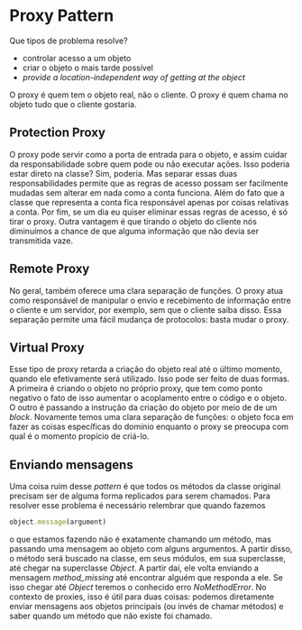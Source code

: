 # Proxy Pattern

Que tipos de problema resolve?
- controlar acesso a um objeto
- criar o objeto o mais tarde possível
- *provide a location-independent way of getting at the object*

O proxy é quem tem o objeto real, não o cliente. O proxy é quem chama no objeto tudo que o cliente gostaria.

## Protection Proxy

O proxy pode servir como a porta de entrada para o objeto, e assim cuidar da responsabilidade sobre quem pode ou não executar ações.
Isso poderia estar direto na classe? Sim, poderia. Mas separar essas duas responsabilidades permite que as regras de acesso possam ser facilmente mudadas sem alterar em nada como a conta funciona. Além do fato que a classe que representa a conta fica responsável apenas por coisas relativas a conta.
Por fim, se um dia eu quiser eliminar essas regras de acesso, é só tirar o proxy.
Outra vantagem é que tirando o objeto do cliente nós diminuímos a chance de que alguma informação que não devia ser transmitida vaze.

## Remote Proxy

No geral, também oferece uma clara separação de funções. O proxy atua como responsável de manipular o envio e recebimento de informação entre o cliente e um servidor, por exemplo, sem que o cliente saiba disso. Essa separação permite uma fácil mudança de protocolos: basta mudar o proxy.

## Virtual Proxy

Esse tipo de proxy retarda a criação do objeto real até o último momento, quando ele efetivamente será utilizado. Isso pode ser feito de duas formas. A primeira é criando o objeto no próprio proxy, que tem como ponto negativo o fato de isso aumentar o acoplamento entre o código e o objeto. O outro é passando a instrução da criação do objeto por meio de de um *block*.
Novamente temos uma clara separação de funções: o objeto foca em fazer as coisas específicas do domínio enquanto o proxy se preocupa com qual é o momento propício de criá-lo.

## Enviando mensagens

Uma coisa ruim desse *pattern* é que todos os métodos da classe original precisam ser de alguma forma replicados para serem chamados. Para resolver esse problema é necessário relembrar que quando fazemos
```rb
object.message(argument)
```
o que estamos fazendo não é exatamente chamando um método, mas passando uma mensagem ao objeto com alguns argumentos. A partir disso, o método será buscado na classe, em seus módulos, em sua superclasse, até chegar na superclasse *Object*. A partir daí, ele volta enviando a mensagem *method_missing* até encontrar alguém que responda a ele. Se isso chegar até *Object* teremos o conhecido erro *NoMethodError*.
No contexto de proxies, isso é útil para duas coisas: podemos diretamente enviar mensagens aos objetos principais (ou invés de chamar métodos) e saber quando um método que não existe foi chamado.

